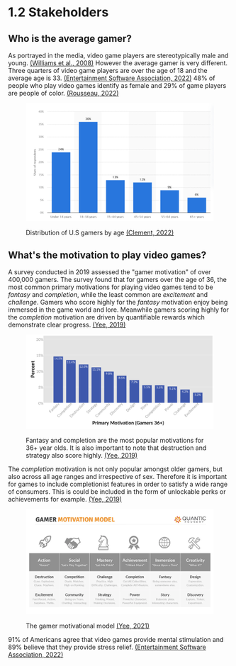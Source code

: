 # 1.2 Stakeholders

## Who is the average gamer?

As portrayed in the media, video game players are stereotypically male and young. [(Williams et al., 2008)](../reference-list.md#stakeholders) However the average gamer is very different. Three quarters of video game players are over the age of 18 and the average age is 33. [(Entertainment Software Association, 2022)](../reference-list.md#stakeholders) 48% of people who play video games identify as female and 29% of game players are people of color. [(Rousseau, 2022)](../reference-list.md#stakeholders)

<figure><img src="../.gitbook/assets/distributionofgamersbyage.png" alt=""><figcaption><p>Distribution of U.S gamers by age <a href="../reference-list.md#stakeholders">(Clement, 2022)</a></p></figcaption></figure>

## What's the motivation to play video games?

A survey conducted in 2019 assessed the "gamer motivation" of over 400,000 gamers. The survey found that for gamers over the age of 36, the most common primary motivations for playing video games tend to be _fantasy_ and _completion_, while the least common are _excitement_ and _challenge_. Gamers who score highly for the _fantasy_ motivation enjoy being immersed in the game world and lore. Meanwhile gamers scoring highly for the _completion_ motivation are driven by quantifiable rewards which demonstrate clear progress. [(Yee, 2019)](../reference-list.md#stakeholders)

<figure><img src="../.gitbook/assets/36+ gamer motivation.png" alt=""><figcaption><p>Fantasy and completion are the most popular motivations for 36+ year olds. It is also important to note that destruction and strategy also score highly. <a href="../reference-list.md#stakeholders">(Yee, 2019)</a></p></figcaption></figure>

The _completion_ motivation is not only popular amongst older gamers, but also across all age ranges and irrespective of sex. Therefore it is important for games to include completionist features in order to satisfy a wide range of consumers. This is could be included in the form of unlockable perks or achievements for example. [(Yee, 2019)](../reference-list.md#stakeholders)

<figure><img src="../.gitbook/assets/gamermotivationmodel.webp" alt=""><figcaption><p>The gamer motivational model <a href="../reference-list.md#stakeholders">(Yee, 2021)</a></p></figcaption></figure>

91% of Americans agree that video games provide mental stimulation and 89% believe that they provide stress relief. [(Entertainment Software Association, 2022)](../reference-list.md#stakeholders)
